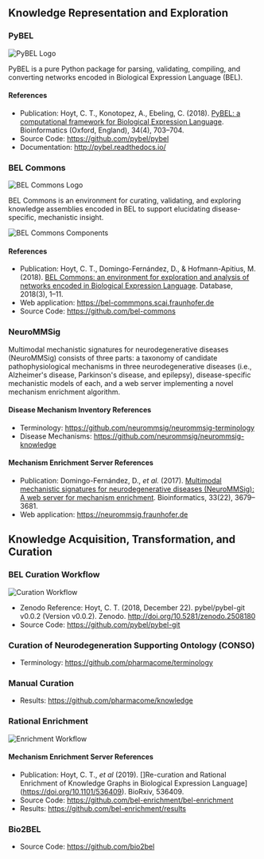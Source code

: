 ## Knowledge Representation and Exploration

### PyBEL

![PyBEL Logo](img/pybel-logo.png)

PyBEL is a pure Python package for parsing, validating, compiling, and converting networks encoded in Biological 
Expression Language (BEL).

#### References

- Publication: Hoyt, C. T., Konotopez, A., Ebeling, C. (2018). [PyBEL: a computational framework for Biological Expression Language](https://doi.org/10.1093/bioinformatics/btx660). Bioinformatics (Oxford, England), 34(4), 703–704. 
- Source Code: https://github.com/pybel/pybel
- Documentation: http://pybel.readthedocs.io/

### BEL Commons

![BEL Commons Logo](img/bel-commons-logo.png)

BEL Commons is an environment for curating, validating, and exploring knowledge assemblies encoded in BEL to support 
elucidating disease-specific, mechanistic insight.

![BEL Commons Components](img/bel-commons-components.png)

#### References

- Publication: Hoyt, C. T., Domingo-Fernández, D., & Hofmann-Apitius, M. (2018). [BEL Commons: an environment for exploration and analysis of networks encoded in Biological Expression Language](https://doi.org/10.1093/database/bay126). Database, 2018(3), 1–11.
- Web application: https://bel-commmons.scai.fraunhofer.de
- Source Code: https://github.com/bel-commons

### NeuroMMSig

Multimodal mechanistic signatures for neurodegenerative diseases (NeuroMMSig) consists of three parts: a taxonomy
of candidate pathophysiological mechanisms in three neurodegenerative diseases (i.e., Alzheimer's disease, Parkinson's 
disease, and epilepsy), disease-specific mechanistic models of each, and a web server implementing
a novel mechanism enrichment algorithm.

#### Disease Mechanism Inventory References

- Terminology: https://github.com/neurommsig/neurommsig-terminology
- Disease Mechanisms: https://github.com/neurommsig/neurommsig-knowledge

#### Mechanism Enrichment Server References

- Publication: Domingo-Fernández, D., *et al.* (2017). [Multimodal mechanistic signatures for neurodegenerative diseases (NeuroMMSig): A web server for mechanism enrichment](https://doi.org/10.1093/bioinformatics/btx399). Bioinformatics, 33(22), 3679–3681. 
- Web application: https://neurommsig.fraunhofer.de

## Knowledge Acquisition, Transformation, and Curation

### BEL Curation Workflow

![Curation Workflow](img/curation-workflow.png)

- Zenodo Reference: Hoyt, C. T. (2018, December 22). pybel/pybel-git v0.0.2 (Version v0.0.2). Zenodo. http://doi.org/10.5281/zenodo.2508180
- Source Code: https://github.com/pybel/pybel-git

### Curation of Neurodegeneration Supporting Ontology (CONSO)

- Terminology: https://github.com/pharmacome/terminology

### Manual Curation

- Results: https://github.com/pharmacome/knowledge

### Rational Enrichment

![Enrichment Workflow](img/enrichment-workflow.png)

#### Mechanism Enrichment Server References

- Publication: Hoyt, C. T., *et al* (2019). []Re-curation and Rational Enrichment of Knowledge Graphs in Biological Expression Language](https://doi.org/10.1101/536409). BioRxiv, 536409. 
- Source Code: https://github.com/bel-enrichment/bel-enrichment
- Results: https://github.com/bel-enrichment/results

### Bio2BEL

- Source Code: https://github.com/bio2bel
